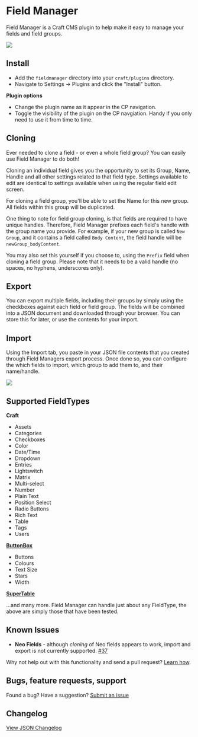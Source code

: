 # Field Manager

Field Manager is a Craft CMS plugin to help make it easy to manage your fields and field groups. 

<img src="https://raw.githubusercontent.com/engram-design/FieldManager/master/screenshots/main.png" />


## Install

- Add the `fieldmanager` directory into your `craft/plugins` directory.
- Navigate to Settings -> Plugins and click the "Install" button.

**Plugin options**

- Change the plugin name as it appear in the CP navigation.
- Toggle the visibility of the plugin on the CP navgiation. Handy if you only need to use it from time to time.


## Cloning

Ever needed to clone a field - or even a whole field group? You can easily use Field Manager to do both!

Cloning an individual field gives you the opportunity to set its Group, Name, Handle and all other settings related to that field type. Settings available to edit are identical to settings available when using the regular field edit screen.

For cloning a field group, you'll be able to set the Name for this new group. All fields within this group will be duplicated.

One thing to note for field group cloning, is that fields are required to have unique handles. Therefore, Field Manager prefixes each field's handle with the group name you provide. For example, if your new group is called `New Group`, and it contains a field called `Body Content`, the field handle will be `newGroup_bodyContent`.

You may also set this yourself if you choose to, using the `Prefix` field when cloning a field group. Please note that it needs to be a valid handle (no spaces, no hyphens, underscores only).


## Export

You can export multiple fields, including their groups by simply using the checkboxes against each field or field group. The fields will be combined into a JSON document and downloaded through your browser. You can store this for later, or use the contents for your import.


## Import

Using the Import tab, you paste in your JSON file contents that you created through Field Managers export process. Once done so, you can configure the which fields to import, which group to add them to, and their name/handle.

<img src="https://raw.githubusercontent.com/engram-design/FieldManager/master/screenshots/import.png" />


## Supported FieldTypes

**Craft**

* Assets
* Categories
* Checkboxes
* Color
* Date/Time
* Dropdown
* Entries
* Lightswitch
* Matrix
* Multi-select
* Number
* Plain Text
* Position Select
* Radio Buttons
* Rich Text
* Table
* Tags
* Users

**[ButtonBox](https://github.com/supercool/Button-Box)**

* Buttons
* Colours
* Text Size
* Stars
* Width

**[SuperTable](https://github.com/engram-design/SuperTable)**

...and many more. Field Manager can handle just about any FieldType, the above are simply those that have been tested.


## Known Issues

* **Neo Fields** - although *cloning* of Neo fields appears to work, import and export is not currently supported. [#37](https://github.com/engram-design/FieldManager/issues/37)

Why not help out with this functionality and send a pull request? [Learn how](https://help.github.com/articles/about-pull-requests/).


## Bugs, feature requests, support

Found a bug? Have a suggestion? [Submit an issue](https://github.com/engram-design/FieldManager/issues)


## Changelog

[View JSON Changelog](https://github.com/engram-design/FieldManager/blob/master/changelog.json)
